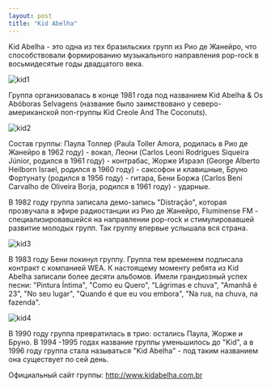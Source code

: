 ```yaml
---
layout: post
title: "Kid Abelha"
---
```


Kid Abelha - это одна из тех бразильских групп из Рио де Жанейро, что способствовали формированию музыкального направления pop-rock в восьмидесятые годы двадцатого века.

![kid1](http://br-music.victor3d.com.br/img/artist/kid-abelha/big/foto2.jpg)

Группа организовалась в конце 1981 года под названием Kid Abelha & Os Abóboras Selvagens (название было заимствовано у северо-американской поп-группы Kid Creole And The Coconuts).

![kid2](http://br-music.victor3d.com.br/img/artist/kid-abelha/big/foto3.jpg)

Состав группы: Паула Толлер (Paula Toller Amora, родилась в Рио де Жанейро в 1962 году) - вокал, Леони (Carlos Leoni Rodrigues Siqueira Júnior, родился в 1961 году) - контрабас, Жорже Израэл (George Alberto Heilborn Israel, родился в 1960 году) - саксофон и клавишные, Бруно Фортунату (родился в 1956 году) - гитара, Бени Боржа (Carlos Beni Carvalho de Oliveira Borja, родился в 1961 году) - ударные.

В 1982 году группа записала демо-запись "Distração", которая прозвучала в эфире радиостанции из Рио де Жанейро, Fluminense FM - специализировавшейся на направлении pop-rock и стимулировавшей развитие молодых групп. Так группу впервые услышала вся страна.

![kid3](http://br-music.victor3d.com.br/img/artist/kid-abelha/big/foto4.jpg)

В 1983 году Бени покинул группу. Группа тем временем подписала контракт с компанией WEA. К настоящему моменту ребята из Kid Abelha записали более десяти альбомов. Имели грандиозный успех песни: "Pintura Íntima", "Como eu Quero", "Lágrimas e chuva", "Amanhã é 23", "No seu lugar", "Quando é que eu vou embora", "Na rua, na chuva, na fazenda".

![kid4](http://br-music.victor3d.com.br/img/artist/kid-abelha/big/foto5.jpg)

В 1990 году группа превратилась в трио: остались Паула, Жорже и Бруно. В 1994 -1995 годах название группы уменьшилось до "Kid", а в 1996 году группа стала называться "Kid Abelha" - под таким названием она существует по сей день.

Официальный сайт группы: http://www.kidabelha.com.br